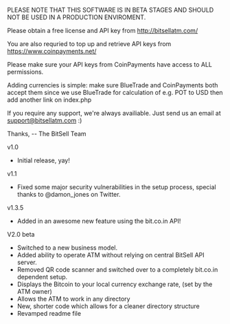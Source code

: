 PLEASE NOTE THAT THIS SOFTWARE IS IN BETA STAGES AND SHOULD NOT BE USED IN A PRODUCTION ENVIROMENT.

Please obtain a free license and API key from http://bitsellatm.com/

You are also requried to top up and retrieve API keys from https://www.coinpayments.net/

Please make sure your API keys from CoinPayments have access to ALL permissions.

Adding currencies is simple: make sure BlueTrade and CoinPayments both accept them since we use BlueTrade for calculation of e.g. POT to USD then add another link on index.php

If you require any support, we're always availiable. Just send us an email at support@bitsellatm.com :)

Thanks,
-- The BitSell Team

v1.0

- Initial release, yay!

v1.1

- Fixed some major security vulnerabilities in the 
setup process, special thanks to @damon_jones on Twitter.

v1.3.5

- Added in an awesome new feature using the bit.co.in API!

V2.0 beta

- Switched to a new business model. 
- Added ability to operate ATM without relying on central BitSell API server.
- Removed QR code scanner and switched over to a completely bit.co.in dependent setup.
- Displays the Bitcoin to your local currency exchange rate, (set by the ATM owner)
- Allows the ATM to work in any directory
- New, shorter code which allows for a cleaner directory structure
- Revamped readme file
